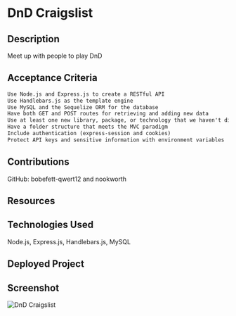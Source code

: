 # DnD Craigslist

## Description
Meet up with people to play DnD

## Acceptance Criteria

```md
Use Node.js and Express.js to create a RESTful API
Use Handlebars.js as the template engine
Use MySQL and the Sequelize ORM for the database
Have both GET and POST routes for retrieving and adding new data
Use at least one new library, package, or technology that we haven't discussed
Have a folder structure that meets the MVC paradigm
Include authentication (express-session and cookies)
Protect API keys and sensitive information with environment variables

```

## Contributions
GitHub: bobefett-qwert12 and nookworth

## Resources

## Technologies Used
Node.js, Express.js, Handlebars.js, MySQL

## Deployed Project

## Screenshot
![DnD Craigslist]()